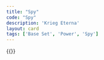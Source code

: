 ```yaml
---
title: "Spy"
code: "Spy"
description: 'Krieg Eterna'
layout: card
tags: ['Base Set', 'Power', 'Spy']
---
```

{{<card-detail-page title="Spy" artwork="Sir Francis Walsingham by John De Critz the Elder (1585)" stratDesc="spy"/>}}